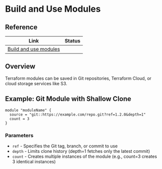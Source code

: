 # Build and Use Modules

## Reference

| Link                                                                                | Status |
| ----------------------------------------------------------------------------------- | ------ |
| [Build and use modules](https://developer.hashicorp.com/terraform/language/modules) |        |

## Overview

Terraform modules can be saved in Git repositories, Terraform Cloud, or cloud storage services like S3.

## Example: Git Module with Shallow Clone

```hcl
module "moduleName" {
  source = "git::https://example.com/repo.git?ref=1.2.0&depth=1"
  count = 3
}
```

### Parameters

- `ref` - Specifies the Git tag, branch, or commit to use
- `depth` - Limits clone history (depth=1 fetches only the latest commit)
- `count` - Creates multiple instances of the module (e.g., count=3 creates 3 identical instances)
